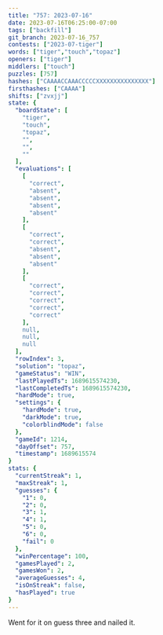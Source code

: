 ```yaml
---
title: "757: 2023-07-16"
date: 2023-07-16T06:25:00-07:00
tags: ["backfill"]
git_branch: 2023-07-16_757
contests: ["2023-07-tiger"]
words: ["tiger","touch","topaz"]
openers: ["tiger"]
middlers: ["touch"]
puzzles: [757]
hashes: ["CAAAACCAAACCCCCXXXXXXXXXXXXXXX"]
firsthashes: ["CAAAA"]
shifts: ["zvxjj"]
state: {
  "boardState": [
    "tiger",
    "touch",
    "topaz",
    "",
    "",
    ""
  ],
  "evaluations": [
    [
      "correct",
      "absent",
      "absent",
      "absent",
      "absent"
    ],
    [
      "correct",
      "correct",
      "absent",
      "absent",
      "absent"
    ],
    [
      "correct",
      "correct",
      "correct",
      "correct",
      "correct"
    ],
    null,
    null,
    null
  ],
  "rowIndex": 3,
  "solution": "topaz",
  "gameStatus": "WIN",
  "lastPlayedTs": 1689615574230,
  "lastCompletedTs": 1689615574230,
  "hardMode": true,
  "settings": {
    "hardMode": true,
    "darkMode": true,
    "colorblindMode": false
  },
  "gameId": 1214,
  "dayOffset": 757,
  "timestamp": 1689615574
}
stats: {
  "currentStreak": 1,
  "maxStreak": 1,
  "guesses": {
    "1": 0,
    "2": 0,
    "3": 1,
    "4": 1,
    "5": 0,
    "6": 0,
    "fail": 0
  },
  "winPercentage": 100,
  "gamesPlayed": 2,
  "gamesWon": 2,
  "averageGuesses": 4,
  "isOnStreak": false,
  "hasPlayed": true
}
---
```

<!-- more -->
Went for it on guess three and nailed it. 
